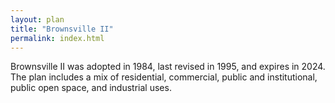 ```yaml
---
layout: plan
title: "Brownsville II"
permalink: index.html
---
```


Brownsville II was adopted in 1984, last revised in 1995, and expires in 2024. The plan includes a mix of residential, commercial, public and institutional, public open space, and industrial uses. 